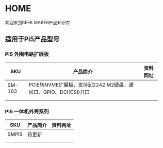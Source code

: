 # HOME

欢迎来到SEEK MAKER产品知识库

## 适用于Pi5产品型号

### PI5 外围电路扩展板

| SKU    | 产品简介                                                     | 资料网址 |
| ------ | ------------------------------------------------------------ | -------- |
| SM-103 | PCIE转NVME扩展板，支持到2242 M2硬盘，通风口、GPIO、DCI(CSI)开口 |          |
|        |                                                              |          |
|        |



### PI5 一体机外壳系列

| SKU   | 产品简介 | 资料网址 |
| ----- | -------- | -------- |
| SMPI5 | 待更新   |          |
|       |          |          |
|       |          |          |



